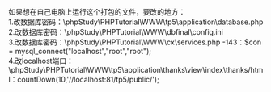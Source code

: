 如果想在自己电脑上运行这个打包的文件，要改的地方：  
1.改数据库密码：\phpStudy\PHPTutorial\WWW\tp5\application\database.php  
2.改数据库密码：\phpStudy\PHPTutorial\WWW\dbfinal\config.ini  
3.改数据库密码：\phpStudy\PHPTutorial\WWW\cx\services.php -143：$con = mysql_connect("localhost","root","root");  
4.改localhost端口：\phpStudy\PHPTutorial\WWW\tp5\application\thanks\view\index\thanks/html：countDown(10,'//localhost:81/tp5/public/');
